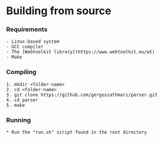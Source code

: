 # Building from source
### Requirements
	- Linux-based system
	- GCC compiler
	- The [Webtoolkit library](https://www.webtoolkit.eu/wt)
	- Make
### Compiling
	1. mkdir <folder-name>
	2. cd <folder-name>
	3. git clone https://github.com/gergoszathmari/parser.git
	4. cd parser
	5. make

### Running
	* Run the "run.sh" script found in the root directory
